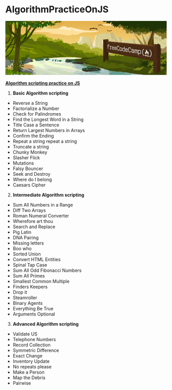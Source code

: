 # AlgorithmPracticeOnJS
![readme title](https://github.com/KaiZerg/AlgorithmPracticeOnJS/blob/master/title.png)


**[Algorithm scripting practice on JS](https://kaizerg.github.io/AlgorithmPracticeOnJS/)**


1. **Basic Algorithm scripting**
  -  Reverse a String
  -  Factorialize a Number
  -  Check for Palindromes 
  -  Find the Longest Word in a String
  -  Title Case a Sentence 
  -  Return Largest Numbers in Arrays
  -  Confirm the Ending 
  -  Repeat a string repeat a string
  -  Truncate a string
  -  Chunky Monkey  
  -  Slasher Flick 
  -  Mutations
  -  Falsy Bouncer
  -  Seek and Destroy 
  -  Where do I belong 
  -  Caesars Cipher
  
2. **Intermediate Algorithm scripting**
  -  Sum All Numbers in a Range
  -  Diff Two Arrays
  -  Roman Numeral Converter
  -  Wherefore art thou
  -  Search and Replace
  -  Pig Latin
  -  DNA Pairing
  -  Missing letters
  -  Boo who
  -  Sorted Union
  -  Convert HTML Entities
  -  Spinal Tap Case
  -  Sum All Odd Fibonacci Numbers
  -  Sum All Primes
  -  Smallest Common Multiple
  -  Finders Keepers
  -  Drop it
  -  Steamroller
  -  Binary Agents
  -  Everything Be True
  -  Arguments Optional
 
3. **Advanced Algorithm scripting**
  -  Validate US
  -  Telephone Numbers
  -  Record Collection
  -  Symmetric Difference
  -  Exact Change
  -  Inventory Update
  -  No repeats please
  -  Make a Person
  -  Map the Debris
  -  Pairwise





